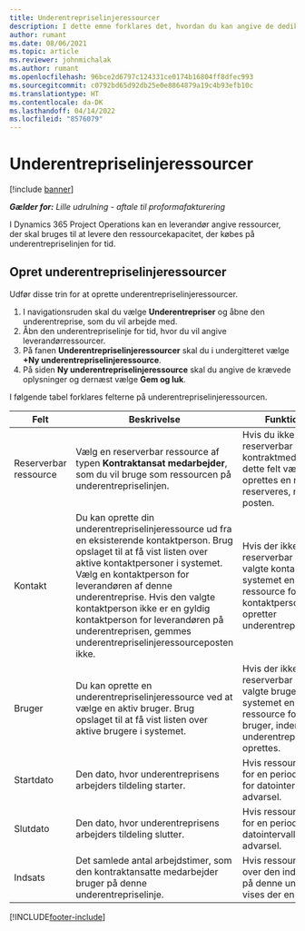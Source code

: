 ```yaml
---
title: Underentrepriselinjeressourcer
description: I dette emne forklares det, hvordan du kan angive de dedikerede ressourcer, der leveres af leverandøren, for en bestemt underentrepriselinje for tid.
author: rumant
ms.date: 08/06/2021
ms.topic: article
ms.reviewer: johnmichalak
ms.author: rumant
ms.openlocfilehash: 96bce2d6797c124331ce0174b16804ff8dfec993
ms.sourcegitcommit: c0792bd65d92db25e0e8864879a19c4b93efb10c
ms.translationtype: HT
ms.contentlocale: da-DK
ms.lasthandoff: 04/14/2022
ms.locfileid: "8576079"
---
```

# <a name="subcontract-line-resources"></a>Underentrepriselinjeressourcer

[!include [banner](../../includes/dataverse-preview.md)]

_**Gælder for:** Lille udrulning - aftale til proformafakturering_

I Dynamics 365 Project Operations kan en leverandør angive ressourcer, der skal bruges til at levere den ressourcekapacitet, der købes på underentrepriselinjen for tid.

## <a name="create-subcontract-line-resources"></a>Opret underentrepriselinjeressourcer

Udfør disse trin for at oprette underentrepriselinjeressourcer.

1. I navigationsruden skal du vælge **Underentrepriser** og åbne den underentreprise, som du vil arbejde med.
2. Åbn den underentrepriselinje for tid, hvor du vil angive leverandørressourcer.
3. På fanen **Underentrepriselinjeressourcer** skal du i undergitteret vælge **+Ny underentrepriselinjeressource**.
4. På siden **Ny underentrepriselinjeressource** skal du angive de krævede oplysninger og dernæst vælge **Gem og luk**.

I følgende tabel forklares felterne på underentrepriselinjeressourcen.

| Felt | Beskrivelse | Funktionspåvirkning |
| ----- | ----------- | ----------------- |
| Reserverbar ressource | Vælg en reserverbar ressource af typen **Kontraktansat medarbejder**, som du vil bruge som ressourcen på underentrepriselinjen.| Hvis du ikke har oprettet en reserverbar ressource for kontraktmedarbejderen, skal dette felt være tomt. Der oprettes en ressource, der kan reserveres, når du gemmer posten.  |
| Kontakt | Du kan oprette din underentrepriselinjeressource ud fra en eksisterende kontaktperson. Brug opslaget til at få vist listen over aktive kontaktpersoner i systemet. Vælg en kontaktperson for leverandøren af denne underentreprise. Hvis den valgte kontaktperson ikke er en gyldig kontaktperson for leverandøren på underentreprisen, gemmes underentrepriselinjeressourceposten ikke.| Hvis der ikke findes en reserverbar ressource for den valgte kontaktperson, opretter systemet en reserverbar ressource for den valgte kontaktperson, inden det opretter underentrepriselinjeressourcen. |
| Bruger | Du kan oprette en underentrepriselinjeressource ved at vælge en aktiv bruger. Brug opslaget til at få vist listen over aktive brugere i systemet.| Hvis der ikke findes en reserverbar ressource for den valgte bruger, opretter systemet en reserverbar ressource for den valgte bruger, inden underentrepriselinjeressourcen oprettes. |
| Startdato | Den dato, hvor underentreprisens arbejders tildeling starter.| Hvis ressourcen er reserveret for en periode, der ligger forud for datointervallet, vises der en advarsel. |
| Slutdato | Den dato, hvor underentreprisens arbejders tildeling slutter.| Hvis ressourcen er reserveret for en periode, der ligger efter datointervallet, vises der en advarsel. |
| Indsats | Det samlede antal arbejdstimer, som den kontraktansatte medarbejder bruger på denne underentrepriselinje.| Hvis ressourcen reserveres ud over den indsats, der er tildelt på denne underentreprise, vises der en advarsel. |


[!INCLUDE[footer-include](../../includes/footer-banner.md)]

